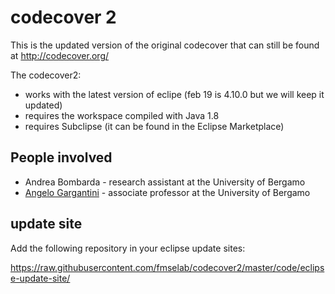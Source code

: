 # codecover 2

This is the updated version of the original codecover that can still be found at <http://codecover.org/>

The codecover2:
* works with the latest version of eclipe (feb 19 is 4.10.0 but we will keep it updated)
* requires the workspace compiled with Java 1.8
* requires Subclipse (it can be found in the Eclipse Marketplace)

## People involved

- Andrea Bombarda - research assistant at the University of Bergamo
- [Angelo Gargantini](https://cs.unibg.it/gargantini/) - associate professor at the University of Bergamo

## update site

Add the following repository in your eclipse update sites:

<https://raw.githubusercontent.com/fmselab/codecover2/master/code/eclipse-update-site/>



